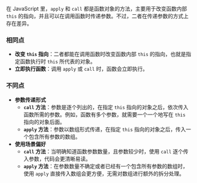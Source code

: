 在 JavaScript 里，`apply` 和 `call` 都是函数对象的方法，主要用于改变函数内部 `this` 的指向，并且可以在调用函数时传递参数。不过，二者在传递参数的方式上存在差异。

### 相同点
- **改变 `this` 指向**：二者都能在调用函数时改变函数内部 `this` 的指向，也就是指定函数执行时 `this` 所代表的对象。
- **立即执行函数**：调用 `apply` 或 `call` 时，函数会立即执行。

### 不同点
- **参数传递形式**
    - **`call` 方法**：参数是逐个列出的，在指定 `this` 指向的对象之后，依次传入函数所需的参数。例如，函数有多个参数，就需要一个一个地写在 `this` 指向的对象后面。
    - **`apply` 方法**：参数以数组形式传递，在指定 `this` 指向的对象之后，传入一个包含所有参数的数组。
- **使用场景偏好**
    - **`call` 方法**：当明确知道函数参数数量，且参数较少时，使用 `call` 逐个传入参数，代码会更清晰易读。
    - **`apply` 方法**：在参数数量不确定或者已经有一个包含所有参数的数组时，使用 `apply` 直接传入数组会更方便，无需对数组进行额外的拆分处理。 